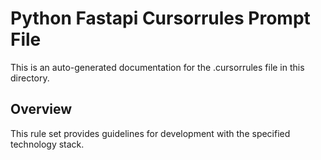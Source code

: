 # Python Fastapi Cursorrules Prompt File

This is an auto-generated documentation for the .cursorrules file in this directory.

## Overview

This rule set provides guidelines for development with the specified technology stack.
